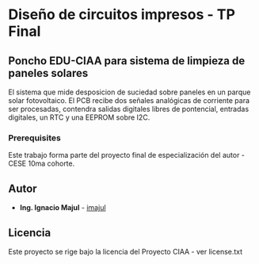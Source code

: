 # Diseño de circuitos impresos - TP Final

## Poncho EDU-CIAA para sistema de limpieza de paneles solares

El sistema que mide desposicion de suciedad sobre paneles en un parque solar fotovoltaico. El PCB recibe dos señales analógicas de corriente para ser procesadas, contendra salidas digitales libres de pontencial, entradas digitales, un RTC y una EEPROM sobre I2C.

### Prerequisites

Este trabajo forma parte del proyecto final de especialización del autor - CESE 10ma cohorte.

## Autor

* **Ing. Ignacio Majul** - [imajul](https://github.com/imajul)

## Licencia

Este proyecto se rige bajo la licencia del Proyecto CIAA - ver license.txt



